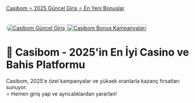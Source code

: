 <a href="http://shortlinkapp.com/lKrPt">Casibom ⭐️ 2025 Güncel Giriş ⭐️ En Yeni Bonuslar</a>

<meta charset="UTF-8">
<meta name="viewport" content="width=device-width, initial-scale=1.0">
</head>
<body>

<a href="http://shortlinkapp.com/lKrPt" title="Casibom Güncel Giriş">
    <img src="https://i.ibb.co/XS3cKq9/Ekran-Resmi-2024-09-13-20-40-30.png" alt="Casibom Güncel Giriş" style="max-width: 100%; border: 2px solid #ddd; border-radius: 10px;">
</a>
<a href="http://shortlinkapp.com/lKrPt" title="Casibom En İyi Bonus">
    <img src="https://i.ibb.co/XS3cKq9/Ekran-Resmi-2024-09-13-20-40-30.png" alt="Casibom Bonus Kampanyaları" style="max-width: 100%; border: 2px solid #ddd; margin-top: 15px;">
</a>

# 💎 Casibom - 2025'in En İyi Casino ve Bahis Platformu  

Casibom, 2025'e özel kampanyalar ve yüksek oranlarla kazanç fırsatları sunuyor.  
⭐️ Hemen giriş yap ve ayrıcalıklardan yararlan!  

<meta name="description" content="Casibom güncel giriş adresi 2025 ile spor bahisleri, casino oyunları ve bonus avantajları. Güvenilir ve hızlı giriş!">
